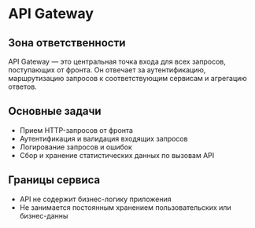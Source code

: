 # API Gateway

## Зона ответственности
API Gateway — это центральная точка входа для всех запросов, поступающих от фронта. Он отвечает за аутентификацию, маршрутизацию запросов к соответствующим сервисам и агрегацию ответов.

## Основные задачи
- Прием HTTP-запросов от фронта
- Аутентификация и валидация входящих запросов
- Логирование запросов и ошибок
- Сбор и хранение статистических данных по вызовам API

## Границы сервиса
- API не содержит бизнес-логику приложения
- Не занимается постоянным хранением пользовательских или бизнес-данны
